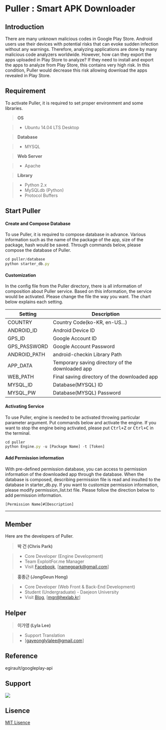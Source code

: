 Puller : Smart APK Downloader
===================

Introduction
-------------
There are many unknown malicious codes in Google Play Store.
Android users use their devices with potential risks that can evoke sudden infection without any warnings. Therefore, analyzing applications are done by many malicious code analyzers worldwide. However, how can they export the apps uploaded in Play Store to analyze? If they need to install and export the apps to analyze from Play Store, this contains very high risk.  In this condition, Puller would decrease this risk allowing download the apps revealed in Play Store.


Requirement
-------------

To activate Puller, it is required to set proper environment and some libraries.

> **OS**

> - Ubuntu 14.04 LTS Desktop

>**Database**

> - MYSQL

>**Web Server**

> - Apache

>**Library**

> - Python 2.x
> - MySQLdb (Python)
> - Protocol Buffers

Start Puller
-------------

#### <i class="icon-file"></i> Create and Compose Database

To use Puller, it is required to compose database in advance. 
Various information such as the name of the package of the app, size of the package, hash would be saved. Through commands below, please compose the database of Puller.

```javascript
cd puller/database
python starter_db.py
```

#### <i class="icon-pencil"></i> Customization

In the config file from the Puller directory, there is all information of composition about Puller service. Based on this information, the service would be activated.
Please change the file the way you want.
The chart below explains each setting.

Setting  | Description
-------- | ---
COUNTRY | Country Code(ko-KR, en-US...)
ANDROID_ID    | Android Device ID
GPS_ID     | Google Account ID
GPS_PASSWORD     | Google Account Password
ANDROID_PATH     | android-checkin Library Path
APP_DATA     | Temporary saving directory of the downloaded app
WEB_PATH     | Final saving directory of the downloaded app
MYSQL_ID     | Database(MYSQL) ID
MYSQL_PW     | Database(MYSQL) Password

#### <i class="icon-folder-open"></i> Activating Service

To use Puller, engine is needed to be activated throwing particular parameter argument. Put commands below and activate the engine. If you want to stop the engine being activated, please put <kbd>Ctrl+Z</kbd> or <kbd>Ctrl+C</kbd> in the terminal.

```javascript
cd puller
python Engine.py -u [Package Name] -t [Token]
```


#### <i class="icon-trash"></i> Add Permission information

With pre-defined permission database, you can access to permission information of the downloaded app through the database. When the database is composed, describing permission file is read and insulted to the database in starter_db.py. If you want to customize permission information, please modify permission_list.txt file.
Please follow the direction below to add permission information.

```javascript
[Permission Name]#[Description]
```

-------------


Member
-------------------

Here are the developers of Puller.

> **박 건 (Chris Park)**

> - Core Developer (Engine Development)
> - Team ExploitFor.me Manager
> - Visit [Facebook][2], [namegpark@gmail.com]

> **홍종근 (JongGeun Hong)**

> - Core Developer (Web Front & Back-End Development)
> - Student (Undergraduate) - Daejeon University 
> - Visit [Blog][1], [mgr@hexlab.kr]


Helper
-------------

> **이가영 (Lyla Lee)**

> - Support Translation
> - [gayeonglylalee@gmail.com]

Reference
-------------
egirault/googleplay-api

Support
-------------

[![](http://d2.naver.com/static/img/app/d2_logo.gif)](http://d2.naver.com/home)


Lisence
-------------
[MIT Lisence][3]

  [1]: http://havkalix.hexlab.kr
  [2]: http://www.facebook.com/namegpark
  [3]: https://github.com/namegpark/puller/blob/master/LICENSE

